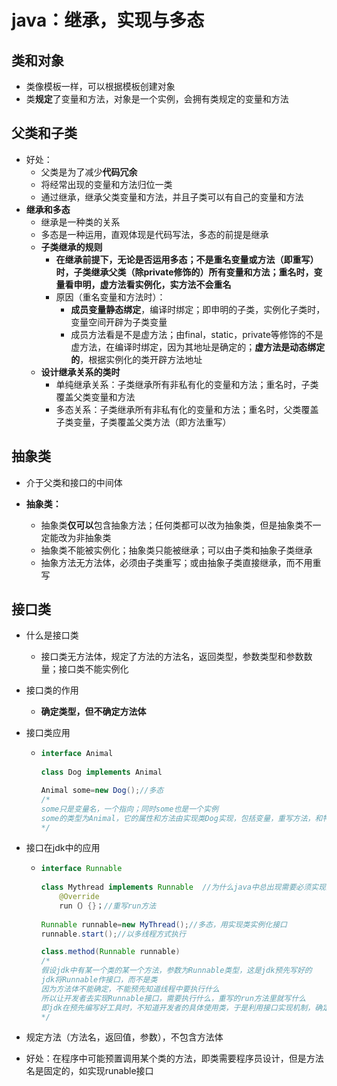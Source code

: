 # java：继承，实现与多态

## 类和对象

* 类像模板一样，可以根据模板创建对象
* 类**规定**了变量和方法，对象是一个实例，会拥有类规定的变量和方法



## 父类和子类

* 好处：
  * 父类是为了减少**代码冗余**
  * 将经常出现的变量和方法归位一类
  * 通过继承，继承父类变量和方法，并且子类可以有自己的变量和方法
* **继承和多态**
  * 继承是一种类的关系
  * 多态是一种运用，直观体现是代码写法，多态的前提是继承
  * **子类继承的规则**
    * **在继承前提下，无论是否运用多态；不是重名变量或方法（即重写）时，子类继承父类（除private修饰的）所有变量和方法；重名时，变量看申明，虚方法看实例化，实方法不会重名**
    * 原因（重名变量和方法时）：
      * **成员变量静态绑定**，编译时绑定；即申明的子类，实例化子类时，变量空间开辟为子类变量
      * 成员方法看是不是虚方法；由final，static，private等修饰的不是虚方法，在编译时绑定，因为其地址是确定的；**虚方法是动态绑定的**，根据实例化的类开辟方法地址
  * **设计继承关系的类时**
    * 单纯继承关系：子类继承所有非私有化的变量和方法；重名时，子类覆盖父类变量和方法
    * 多态关系：子类继承所有非私有化的变量和方法；重名时，父类覆盖子类变量，子类覆盖父类方法（即方法重写）

## 抽象类

* 介于父类和接口的中间体

* **抽象类：**
  * 抽象类**仅可以**包含抽象方法；任何类都可以改为抽象类，但是抽象类不一定能改为非抽象类
  * 抽象类不能被实例化；抽象类只能被继承；可以由子类和抽象子类继承
  * 抽象方法无方法体，必须由子类重写；或由抽象子类直接继承，而不用重写



## 接口类

* 什么是接口类

  * 接口类无方法体，规定了方法的方法名，返回类型，参数类型和参数数量；接口类不能实例化

* 接口类的作用

  * **确定类型，但不确定方法体**

* 接口类应用

  * ```java
    interface Animal
        
    class Dog implements Animal
    
    Animal some=new Dog();//多态
    /*
    some只是变量名，一个指向；同时some也是一个实例
    some的类型为Animal，它的属性和方法由实现类Dog实现，包括变量，重写方法，和特有方法（即Dog的所有内容）
    */
    ```

* 接口在jdk中的应用

  * ```java
    interface Runnable
        
    class Mythread implements Runnable	//为什么java中总出现需要必须实现某个接口才可以用，看下面
    	@Override
        run（）{}；//重写run方法
        
    Runnable runnable=new MyThread();//多态，用实现类实例化接口
    runnable.start();//以多线程方式执行
    
    class.method(Runnable runnable)
    /*
    假设jdk中有某一个类的某一个方法，参数为Runnable类型，这是jdk预先写好的
    jdk将Runnable作接口，而不是类
    因为方法体不能确定，不能预先知道线程中要执行什么
    所以让开发者去实现Runnable接口，需要执行什么，重写的run方法里就写什么
    即jdk在预先编写好工具时，不知道开发者的具体使用类，于是利用接口实现机制，确定类型，方法名，参数和返回值，其他工具需要时使用接口类，而具体实现方法，让开发者编写，然后实现接口，再利用多态
    */
    ```

    





* 规定方法（方法名，返回值，参数），不包含方法体
* 好处：在程序中可能预置调用某个类的方法，即类需要程序员设计，但是方法名是固定的，如实现runable接口